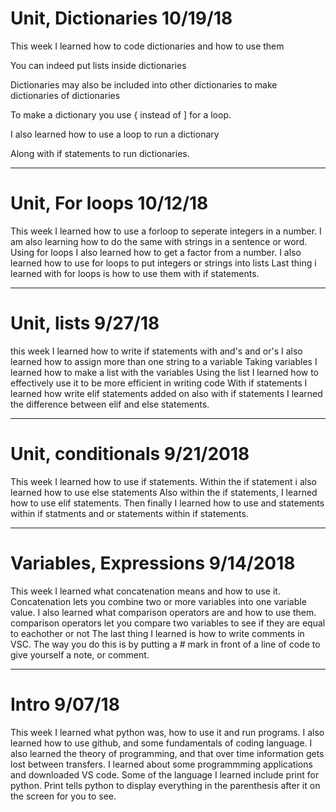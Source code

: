 # Unit, Dictionaries 10/19/18
This week I learned how to code dictionaries and how to use them

You can indeed put lists inside dictionaries

Dictionaries may also be included into other dictionaries to make dictionaries of dictionaries

To make a dictionary you use { instead of ] for a loop.

I also learned how to use a loop to run a dictionary

Along with if statements to run dictionaries.

---

# Unit, For loops 10/12/18
This week I learned how to use a forloop to seperate integers in a number.
I am also learning how to do the same with strings in a sentence or word.
Using for loops I also learned how to get a factor from a number.
I also learned how to use for loops to put integers or strings into lists
Last thing i learned with for loops is how to use them with if statements.

---

# Unit, lists 9/27/18

this week I learned how to write if statements with and's and or's
I also learned how to assign more than one string to a variable
Taking variables I learned how to make a list with the variables
Using the list I learned how to effectively use it to be more efficient in writing code
With if statements I learned how write elif statements added on
also with if statements I learned the difference between elif and else statements.

---

# Unit, conditionals 9/21/2018

This week I learned how to use if statements.
Within the if statement i also learned how to use else statements
Also within the if statements, I learned how to use elif statements.
Then finally I learned how to use and statements within if statments
and or statements within if statements.

---

#  Variables, Expressions 9/14/2018

This week I learned what concatenation means and how to use it.
Concatenation lets you combine two or more variables into one variable value.
I also learned what comparison operators are and how to use them.
comparison operators let you compare two variables to see if they are equal to eachother or not
The last thing I learned is how to write comments in VSC.
The way you do this is by putting a # mark in front of a line of code to give yourself a note, or comment.

---

# Intro 9/07/18

This week I learned what python was, how to use it and run programs.
I also learned how to use github, and some fundamentals of coding language.
I also learned the theory of programming, and that over time information gets lost between transfers.
I learned about some programmming applications and downloaded VS code.
Some of the language  I learned include print for python.
Print tells python to display everything in the parenthesis after it on the screen for you to see.
